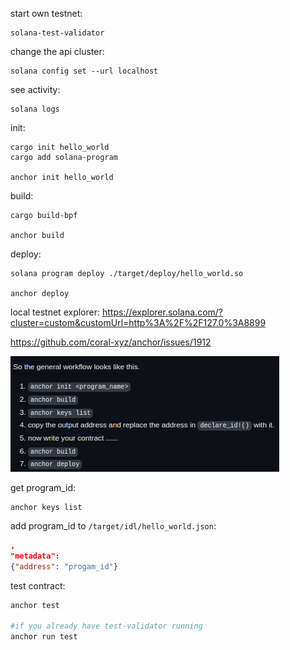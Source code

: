 start own testnet:
```
solana-test-validator
```

change the api cluster:
```
solana config set --url localhost
```

see activity:
```
solana logs
```

init:
```
cargo init hello_world 
cargo add solana-program

anchor init hello_world
```

build:
```
cargo build-bpf

anchor build
```

deploy:
```
solana program deploy ./target/deploy/hello_world.so

anchor deploy
```

local testnet explorer:
 https://explorer.solana.com/?cluster=custom&customUrl=http%3A%2F%2F127.0%3A8899
 
https://github.com/coral-xyz/anchor/issues/1912

![workflow anchor](images/workflow.png)

get program_id:
```
anchor keys list
```

add program_id to `/target/idl/hello_world.json`:
```json
,
"metadata":
{"address": "progam_id"}
```

test contract:
```bash
anchor test 
 
#if you already have test-validator running
anchor run test
```